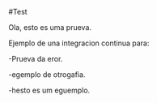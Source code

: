 #Test

Ola, esto es uma prueva.

Ejemplo de una integracion continua para:

-Prueva da eror.

-egemplo de otrogafia.

-hesto es um eguemplo.
